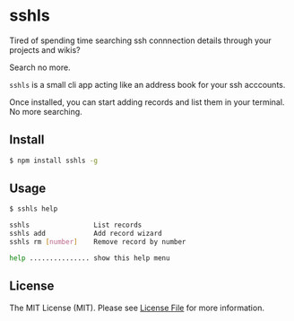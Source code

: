 # sshls 
Tired of spending time searching ssh connnection details through your projects and wikis?   

Search no more.  
  
`sshls` is a small cli app acting like an address book for your ssh acccounts.  

Once installed, you can start adding records and list them in your terminal. No more searching.

## Install

``` bash
$ npm install sshls -g
```

## Usage
``` bash
$ sshls help

sshls                List records
sshls add            Add record wizard
sshls rm [number]    Remove record by number

help ............... show this help menu
```

## License
The MIT License (MIT). Please see [License File](LICENSE.md) for more information.
